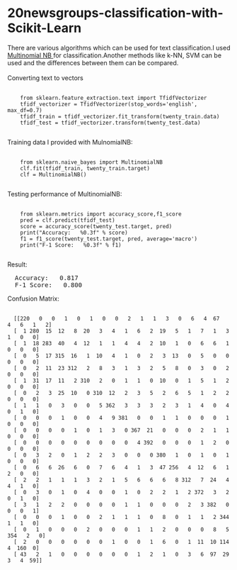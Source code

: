 # 20newsgroups-classification-with-Scikit-Learn
There are various algorithms which can be used for text classification.I used <a href="https://nlp.stanford.edu/IR-book/html/htmledition/naive-bayes-text-classification-1.html">
Multinomial NB </a> for classification.Another methods like k-NN, SVM can be used and the differences between them can be compared.
<br><br> Converting text to vectors
<pre>
  <code>
    from sklearn.feature_extraction.text import TfidfVectorizer
    tfidf_vectorizer = TfidfVectorizer(stop_words='english', max_df=0.7)
    tfidf_train = tfidf_vectorizer.fit_transform(twenty_train.data)
    tfidf_test = tfidf_vectorizer.transform(twenty_test.data)
  </code>
</pre>
Training data I provided with MulnomialNB:
<pre>
  <code>
    from sklearn.naive_bayes import MultinomialNB 
    clf.fit(tfidf_train, twenty_train.target)
    clf = MultinomialNB()
  </code>
</pre>
Testing performance of MultinomialNB: 
<pre>
  <code>
    from sklearn.metrics import accuracy_score,f1_score
    pred = clf.predict(tfidf_test)
    score = accuracy_score(twenty_test.target, pred)
    print("Accuracy:   %0.3f" % score)
    f1 = f1_score(twenty_test.target, pred, average='macro')
    print("F-1 Score:   %0.3f" % f1)
  </code>
</pre>
Result:
<pre>
  Accuracy:   0.817
  F-1 Score:   0.800
</pre>
Confusion Matrix:
<pre>
  <code>
  [[220   0   0   1   0   1   0   0   2   1   1   3   0   6   4  67   4   6   1   2]
  [  1 280  15  12   8  20   3   4   1   6   2  19   5   1   7   1   3   1   0   0]
  [  1  18 283  40   4  12   1   1   4   4   2  10   1   0   6   6   1   0   0   0]
  [  0   5  17 315  16   1  10   4   1   0   2   3  13   0   5   0   0   0   0   0]
  [  0   2  11  23 312   2   8   3   1   3   2   5   8   0   3   0   2   0   0   0]
  [  1  31  17  11   2 310   2   0   1   1   0  10   0   1   5   1   2   0   0   0]
  [  0   2   3  25  10   0 310  12   2   3   5   2   6   5   1   2   2   0   0   0]
  [  1   1   0   3   0   0   5 362   3   3   3   2   3   1   4   0   4   0   1   0]
  [  0   0   0   1   0   0   4   9 381   0   0   1   1   0   0   0   1   0   0   0]
  [  0   0   0   0   1   0   1   3   0 367  21   0   0   0   2   1   1   0   0   0]
  [  0   0   0   0   0   0   0   0   0   4 392   0   0   0   1   2   0   0   0   0]
  [  0   3   2   0   1   2   2   3   0   0   0 380   1   0   1   0   1   0   0   0]
  [  0   6   6  26   6   0   7   6   4   1   3  47 256   4  12   6   1   2   0   0]
  [  2   2   1   1   1   3   2   1   5   6   6   6   8 312   7  24   4   4   1   0]
  [  0   3   0   1   0   4   0   0   1   0   2   2   1   2 372   3   2   0   1   0]
  [  3   1   2   2   0   0   0   0   1   1   0   0   0   2   3 382   0   0   0   1]
  [  0   0   0   1   0   0   2   1   1   1   0   8   0   1   1   2 344   1   1   0]
  [  0   1   0   0   0   2   0   0   0   1   1   2   0   0   0   8   5 354   2   0]
  [  2   0   0   0   0   0   0   1   0   0   1   6   0   1  11  10 114   4  160  0]
  [ 43   2   1   0   0   0   0   0   0   1   2   1   0   3   6  97  29   3   4  59]]
  </code>
</pre>
